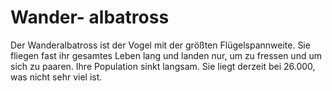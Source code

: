 # Wander- albatross

Der Wanderalbatross ist der Vogel mit der größten Flügelspannweite. Sie fliegen
fast ihr gesamtes Leben lang und landen nur, um zu fressen und um sich zu
paaren. Ihre Population sinkt langsam. Sie liegt derzeit bei 26.000, was nicht
sehr viel ist.
